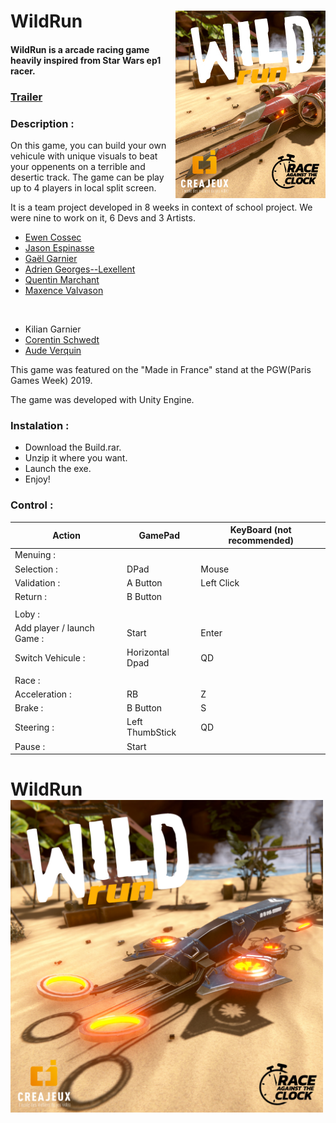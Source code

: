 

# WildRun <img src="ReadMe_Images/wildrun_visuel_240px-300px_01.jpg" align="right">

#### WildRun is a arcade racing game heavily inspired from Star Wars ep1 racer. 

### [Trailer](https://www.youtube.com/watch?v=8JvDEg9El4s)

### Description :
On this game, you can build your own vehicule with unique visuals to beat your oppenents on a terrible and desertic track.
The game can be play up to 4 players in local split screen.

It is a team project developed in 8 weeks in context of school project. We were nine to work on it, 6 Devs and 3 Artists.

* [Ewen Cossec](https://github.com/EwenCsc)
* [Jason Espinasse](https://github.com/SwatX18)
* [Gaël Garnier](https://bitbucket.org/Hadriax/)
* [Adrien Georges--Lexellent](https://github.com/geolex)
* [Quentin Marchant](https://github.com/KrimsonNirael)
* [Maxence Valvason](https://github.com/MaxValvason)

</br>

* Kilian Garnier
* [Corentin Schwedt](https://www.artstation.com/frozz_tiz)
* [Aude Verquin](https://www.artstation.com/averquin)

This game was featured on the "Made in France" stand at the PGW(Paris Games Week) 2019.

The game was developed with Unity Engine.

### Instalation :
* Download the Build.rar.
* Unzip it where you want.
* Launch the exe.
* Enjoy!

### Control :

Action | GamePad | KeyBoard (not recommended)
-------|---------|---------------------------
Menuing : | |
Selection : | DPad | Mouse
Validation : | A Button | Left Click
Return : | B Button |
||
Loby : ||
Add player / launch Game : | Start | Enter
Switch Vehicule : | Horizontal Dpad | QD
||
Race : ||
Acceleration : | RB | Z
Brake : | B Button | S
Steering : | Left ThumbStick | QD
Pause : | Start |

# WildRun <img src="ReadMe_Images/wildrun_banniere_1200px-1200px_02.jpg" width="500" align="center">
